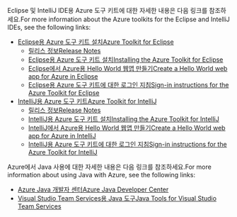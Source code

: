 <span data-ttu-id="3bd3e-101">Eclipse 및 IntelliJ IDE용 Azure 도구 키트에 대한 자세한 내용은 다음 링크를 참조하세요.</span><span class="sxs-lookup"><span data-stu-id="3bd3e-101">For more information about the Azure toolkits for the Eclipse and IntelliJ IDEs, see the following links:</span></span>

* [<span data-ttu-id="3bd3e-102">Eclipse용 Azure 도구 키트 설치</span><span class="sxs-lookup"><span data-stu-id="3bd3e-102">Azure Toolkit for Eclipse</span></span>](../eclipse/azure-toolkit-for-eclipse.md) 
  * [<span data-ttu-id="3bd3e-103">릴리스 정보</span><span class="sxs-lookup"><span data-stu-id="3bd3e-103">Release Notes</span></span>](https://github.com/Microsoft/azure-tools-for-java/releases) 
  * [<span data-ttu-id="3bd3e-104">Eclipse용 Azure 도구 키트 설치</span><span class="sxs-lookup"><span data-stu-id="3bd3e-104">Installing the Azure Toolkit for Eclipse</span></span>](../eclipse/azure-toolkit-for-eclipse-installation.md) 
  * [<span data-ttu-id="3bd3e-105">Eclipse에서 Azure용 Hello World 웹앱 만들기</span><span class="sxs-lookup"><span data-stu-id="3bd3e-105">Create a Hello World web app for Azure in Eclipse</span></span>](../eclipse/azure-toolkit-for-eclipse-create-hello-world-web-app.md) 
  * [<span data-ttu-id="3bd3e-106">Eclipse용 Azure 도구 키트에 대한 로그인 지침</span><span class="sxs-lookup"><span data-stu-id="3bd3e-106">Sign-in instructions for the Azure Toolkit for Eclipse</span></span>](../eclipse/azure-toolkit-for-eclipse-sign-in-instructions.md) 
* [<span data-ttu-id="3bd3e-107">IntelliJ용 Azure 도구 키트</span><span class="sxs-lookup"><span data-stu-id="3bd3e-107">Azure Toolkit for IntelliJ</span></span>](../intellij/azure-toolkit-for-intellij.md) 
  * [<span data-ttu-id="3bd3e-108">릴리스 정보</span><span class="sxs-lookup"><span data-stu-id="3bd3e-108">Release Notes</span></span>](https://github.com/Microsoft/azure-tools-for-java/releases) 
  * [<span data-ttu-id="3bd3e-109">IntelliJ용 Azure 도구 키트 설치</span><span class="sxs-lookup"><span data-stu-id="3bd3e-109">Installing the Azure Toolkit for IntelliJ</span></span>](../intellij/azure-toolkit-for-intellij-installation.md) 
  * [<span data-ttu-id="3bd3e-110">IntelliJ에서 Azure용 Hello World 웹앱 만들기</span><span class="sxs-lookup"><span data-stu-id="3bd3e-110">Create a Hello World web app for Azure in IntelliJ</span></span>](../intellij/azure-toolkit-for-intellij-create-hello-world-web-app.md) 
  * [<span data-ttu-id="3bd3e-111">IntelliJ용 Azure 도구 키트에 대한 로그인 지침</span><span class="sxs-lookup"><span data-stu-id="3bd3e-111">Sign-in instructions for the Azure Toolkit for IntelliJ</span></span>](../intellij/azure-toolkit-for-intellij-sign-in-instructions.md) 

<span data-ttu-id="3bd3e-112">Azure에서 Java 사용에 대한 자세한 내용은 다음 링크를 참조하세요.</span><span class="sxs-lookup"><span data-stu-id="3bd3e-112">For more information about using Java with Azure, see the following links:</span></span> 

* [<span data-ttu-id="3bd3e-113">Azure Java 개발자 센터</span><span class="sxs-lookup"><span data-stu-id="3bd3e-113">Azure Java Developer Center</span></span>](https://azure.microsoft.com/develop/java/) 
* [<span data-ttu-id="3bd3e-114">Visual Studio Team Services용 Java 도구</span><span class="sxs-lookup"><span data-stu-id="3bd3e-114">Java Tools for Visual Studio Team Services</span></span>](https://java.visualstudio.com/) 
<!-- TODO: Add URLs for Java in VSCode here --> 
